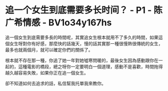 # 追一个女生到底需要多长时间？ - P1 - 陈广希情感 - BV1o34y167hs

追一個女生到底需要多長的時間呢，其實追女生根本就用不了多久的時間，如果這個女生呀對你有好感，那麼快的話幾天，慢的話其實那一種很慢熱很傳統的女生，最多也就兩個月，就可以確定你們的關係了。

根本就不存在那一種，你追了她一年對她噓寒問暖的，最後女生因為感動跟你在一起的，這種電影的橋段，總之呀你一定要明白一個道理，感動不是喜歡，時間拖得越久越容易失敗，如果你正在追一個女生。

卻不知道如何去追求的話，私信幫我托單我來教你。